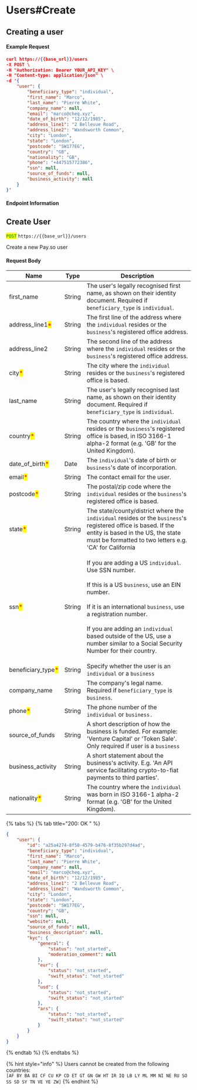 # Users#Create

## Creating a user

#### Example Request

```json
curl https://{{base_url}}/users
-X POST \
-H "Authorization: Bearer YOUR_API_KEY" \
-H "Content-type: application/json" \
-d '{
    "user": {
        "beneficiary_type": "individual",
        "first_name": "Marco",
        "last_name": "Pierre White",
        "company_name": null,
        "email": "marco@cheq.xyz",
        "date_of_birth": "12/12/1985",
        "address_line1": "2 Bellevue Road",
        "address_line2": "Wandsworth Common",
        "city": "London",
        "state": "London",
        "postcode": "SW177EG",
        "country": "GB",
        "nationality": "GB",
        "phone": "+447515772386",
        "ssn": null,
        "source_of_funds": null,
        "business_activity": null
    }
}'
```

#### Endpoint Information

## Create User

<mark style="color:green;">`POST`</mark> `https://{{base_url}}/users`

Create a new Pay.so user

#### Request Body

| Name                                                | Type   | Description                                                                                                                                                                                                                                                                                                                                                                   |
| --------------------------------------------------- | ------ | ----------------------------------------------------------------------------------------------------------------------------------------------------------------------------------------------------------------------------------------------------------------------------------------------------------------------------------------------------------------------------- |
| first\_name                                         | String | The user's legally recognised first name, as shown on their identity document. Required if `beneficiary_type` is `individual`.                                                                                                                                                                                                                                                |
| address\_line1<mark style="color:red;">\*</mark>    | String | The first line of the address where the `individual` resides or the `business`'s registered office address.                                                                                                                                                                                                                                                                   |
| address\_line2                                      | String | The second line of the address where the `individual` resides or the `business`'s registered office address.                                                                                                                                                                                                                                                                  |
| city<mark style="color:red;">\*</mark>              | String | The city where the `individual` resides or the `business`'s registered office is based.                                                                                                                                                                                                                                                                                       |
| last\_name                                          | String | The user's legally recognised last name, as shown on their identity document. Required if `beneficiary_type` is `individual`.                                                                                                                                                                                                                                                 |
| country<mark style="color:red;">\*</mark>           | String | The country where the `individual` resides or the `business`'s registered office is based, in ISO 3166-1 alpha-2 format (e.g. 'GB' for the United Kingdom).                                                                                                                                                                                                                   |
| date\_of\_birth<mark style="color:red;">\*</mark>   | Date   | The `individual`'s date of birth or `business`'s date of incorporation.                                                                                                                                                                                                                                                                                                       |
| email<mark style="color:red;">\*</mark>             | String | The contact email for the user.                                                                                                                                                                                                                                                                                                                                               |
| postcode<mark style="color:red;">\*</mark>          | String | The postal/zip code where the `individual` resides or the `business`'s registered office is based.                                                                                                                                                                                                                                                                            |
| state<mark style="color:red;">\*</mark>             | String | The state/county/district where the `individual` resides or the `business`'s registered office is based. If the entity is based in the US, the state must be formatted to two letters e.g. 'CA' for California                                                                                                                                                                |
| ssn<mark style="color:red;">\*</mark>               | String | <p>If you are adding a US <code>individual</code>. Use SSN number.<br><br>If this is a US <code>business</code>, use an EIN number. <br><br>If it is an international <code>business</code>, use a registration number. <br><br>If you are adding an <code>individual</code> based outside of the US, use a number similar to a Social Security Number for their country.</p> |
| beneficiary\_type<mark style="color:red;">\*</mark> | String | Specify whether the user is an `individual` or a `business`                                                                                                                                                                                                                                                                                                                   |
| company\_name                                       | String | The company's legal name. Required if `beneficiary_type` is `business`.                                                                                                                                                                                                                                                                                                       |
| phone<mark style="color:red;">\*</mark>             | String | The phone number of the `individual` or `business.`                                                                                                                                                                                                                                                                                                                           |
| source\_of\_funds                                   | String | A short description of how the business is funded. For example: 'Venture Capital' or 'Token Sale'. Only required if user is a `business`                                                                                                                                                                                                                                      |
| business\_activity                                  | String | A short statement about the business's activity. E.g. 'An API service facilitating crypto-to-fiat payments to third parties'.                                                                                                                                                                                                                                                 |
| nationality<mark style="color:red;">\*</mark>       | String | The country where the `individual` was born in ISO 3166-1 alpha-2 format (e.g. 'GB' for the United Kingdom).                                                                                                                                                                                                                                                                  |

{% tabs %}
{% tab title="200: OK " %}
```json
{
    "user": {
        "id": "a25a4274-8f50-4579-b476-8f35b297d4ad",
        "beneficiary_type": "individual",
        "first_name": "Marco",
        "last_name": "Pierre White",
        "company_name": null,
        "email": "marco@cheq.xyz",
        "date_of_birth": "12/12/1985",
        "address_line1": "2 Bellevue Road",
        "address_line2": "Wandsworth Common",
        "city": "London",
        "state": "London",
        "postcode": "SW177EG",
        "country": "GB",
        "ssn": null,
        "website": null,
        "source_of_funds": null,
        "business_description": null,
        "kyc": {
            "general": {
                "status": "not_started",
                "moderation_comment": null
            },
            "eur": {
                "status": "not_started",
                "swift_status": "not_started"
            },
            "usd": {
                "status": "not_started",
                "swift_status": "not_started"
            },
            "ars": {
                "status": "not_started",
                "swift_status": "not_started"
            }
        }
    }
}
```
{% endtab %}
{% endtabs %}



{% hint style="info" %}
Users cannot be created from the following countries:\
`[AF BY BA BI CF CU KP CD ET GT GN GW HT IR IQ LB LY ML MM NI NE RU SO SS SD SY TN VE YE ZW]`
{% endhint %}

